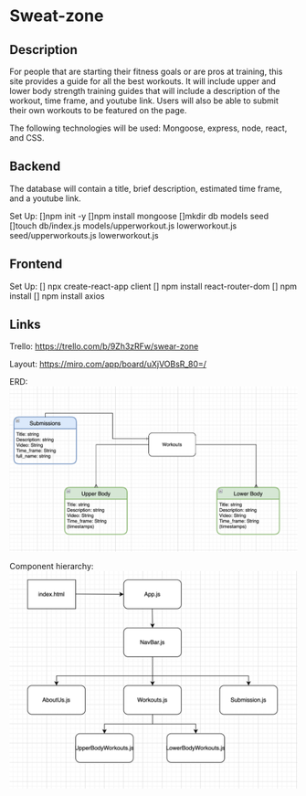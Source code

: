 # Sweat-zone

## Description
For people that are starting their fitness goals or are pros at training, this site provides a guide for all the best workouts. It will include upper and lower body strength training guides that will include a description of the workout, time frame, and youtube link. Users will also be able to submit their own workouts to be featured on the page. 

The following technologies will be used: Mongoose, express, node, react, and CSS. 


## Backend 
The database will contain a title, brief description, estimated time frame, and a youtube link. 

Set Up: 
[]npm init -y
[]npm install mongoose
[]mkdir db models seed
[]touch db/index.js models/upperworkout.js lowerworkout.js seed/upperworkouts.js lowerworkout.js

## Frontend 

Set Up:
[] npx create-react-app client 
[] npm install react-router-dom 
[] npm install 
[] npm install axios 

## Links
Trello: https://trello.com/b/9Zh3zRFw/swear-zone

Layout: https://miro.com/app/board/uXjVOBsR_80=/

ERD:
![](SZ-ERD.png)

Component hierarchy:
![](CH-SZ.png)


